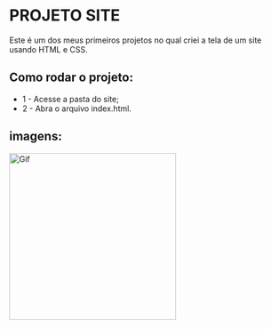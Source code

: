 # PROJETO SITE

Este é um dos meus primeiros projetos no qual criei a tela de um site usando HTML e CSS.

## Como rodar o projeto:
* 1 - Acesse a pasta do site;
* 2 - Abra o arquivo index.html.

## imagens:
<img src="./uploads/Animação.gif" height="300" alt="Gif"/>
